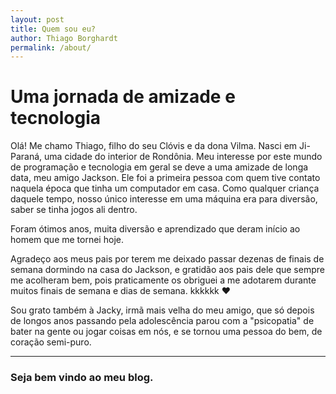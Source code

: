 ```yaml
---
layout: post
title: Quem sou eu?
author: Thiago Borghardt
permalink: /about/
---
```


# Uma jornada de amizade e tecnologia

Olá! Me chamo Thiago, filho do seu Clóvis e da dona Vilma. Nasci em Ji-Paraná, uma cidade do interior de Rondônia. Meu interesse por este mundo de programação e tecnologia em geral se deve a uma amizade de longa data, meu amigo Jackson. Ele foi a primeira pessoa com quem tive contato naquela época que tinha um computador em casa. Como qualquer criança daquele tempo, nosso único interesse em uma máquina era para diversão, saber se tinha jogos ali dentro.

Foram ótimos anos, muita diversão e aprendizado que deram início ao homem que me tornei hoje.

Agradeço aos meus pais por terem me deixado passar dezenas de finais de semana dormindo na casa do Jackson, e gratidão aos pais dele que sempre me acolheram bem, pois praticamente os obriguei a me adotarem durante muitos finais de semana e dias de semana. kkkkkk ❤

Sou grato também à Jacky, irmã mais velha do meu amigo, que só depois de longos anos passando pela adolescência parou com a "psicopatia" de bater na gente ou jogar coisas em nós, e se tornou uma pessoa do bem, de coração semi-puro.

________________________________

### Seja bem vindo ao meu blog.
